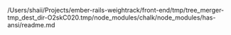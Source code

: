 /Users/shaii/Projects/ember-rails-weightrack/front-end/tmp/tree_merger-tmp_dest_dir-O2skC020.tmp/node_modules/chalk/node_modules/has-ansi/readme.md